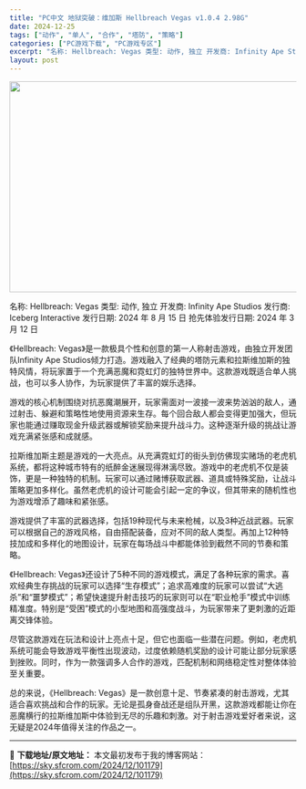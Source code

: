 ```yaml
---
title: "PC中文 地狱突破：维加斯 Hellbreach Vegas v1.0.4 2.98G"
date: 2024-12-25
tags: ["动作", "单人", "合作", "塔防", "策略"]
categories: ["PC游戏下载", "PC游戏专区"]
excerpt: "名称: Hellbreach: Vegas 类型: 动作, 独立 开发商: Infinity Ape Studios 发行商: Iceberg Interactive 发行日期: 2024 年 8 月 15 日 抢先体验发行日期: 2024 年 3 月 12 日 《Hellbreach: Vegas&hellip;"
layout: post
---
```


<img class="aligncenter size-full wp-image-101180" src="https://sky.sfcrom.com/wp-content/uploads/2024/12/2024122503024859.webp" alt="" width="660" height="370" />

名称: Hellbreach: Vegas
类型: 动作, 独立
开发商: Infinity Ape Studios
发行商: Iceberg Interactive
发行日期: 2024 年 8 月 15 日
抢先体验发行日期: 2024 年 3 月 12 日

《Hellbreach: Vegas》是一款极具个性和创意的第一人称射击游戏，由独立开发团队Infinity Ape Studios倾力打造。游戏融入了经典的塔防元素和拉斯维加斯的独特风情，将玩家置于一个充满恶魔和霓虹灯的独特世界中。这款游戏既适合单人挑战，也可以多人协作，为玩家提供了丰富的娱乐选择。

游戏的核心机制围绕对抗恶魔潮展开，玩家需面对一波接一波来势汹汹的敌人，通过射击、躲避和策略性地使用资源来生存。每个回合敌人都会变得更加强大，但玩家也能通过赚取现金升级武器或解锁奖励来提升战斗力。这种逐渐升级的挑战让游戏充满紧张感和成就感。

拉斯维加斯主题是游戏的一大亮点。从充满霓虹灯的街头到仿佛现实赌场的老虎机系统，都将这种城市特有的纸醉金迷展现得淋漓尽致。游戏中的老虎机不仅是装饰，更是一种独特的机制。玩家可以通过赌博获取武器、道具或特殊奖励，让战斗策略更加多样化。虽然老虎机的设计可能会引起一定的争议，但其带来的随机性也为游戏增添了趣味和紧张感。

游戏提供了丰富的武器选择，包括19种现代与未来枪械，以及3种近战武器。玩家可以根据自己的游戏风格，自由搭配装备，应对不同的敌人类型。再加上12种特技加成和多样化的地图设计，玩家在每场战斗中都能体验到截然不同的节奏和策略。

《Hellbreach: Vegas》还设计了5种不同的游戏模式，满足了各种玩家的需求。喜欢经典生存挑战的玩家可以选择“生存模式”；追求高难度的玩家可以尝试“大逃杀”和“噩梦模式”；希望快速提升射击技巧的玩家则可以在“职业枪手”模式中训练精准度。特别是“受困”模式的小型地图和高强度战斗，为玩家带来了更刺激的近距离交锋体验。

尽管这款游戏在玩法和设计上亮点十足，但它也面临一些潜在问题。例如，老虎机系统可能会导致游戏平衡性出现波动，过度依赖随机奖励的设计可能让部分玩家感到挫败。同时，作为一款强调多人合作的游戏，匹配机制和网络稳定性对整体体验至关重要。

总的来说，《Hellbreach: Vegas》是一款创意十足、节奏紧凑的射击游戏，尤其适合喜欢挑战和合作的玩家。无论是孤身奋战还是组队开黑，这款游戏都能让你在恶魔横行的拉斯维加斯中体验到无尽的乐趣和刺激。对于射击游戏爱好者来说，这无疑是2024年值得关注的作品之一。

---
📖 **下载地址/原文地址：** 本文最初发布于我的博客网站：[https://sky.sfcrom.com/2024/12/101179](https://sky.sfcrom.com/2024/12/101179)
